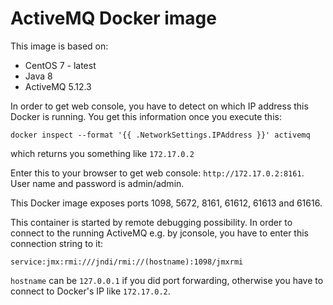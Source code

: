 # ActiveMQ Docker image

This image is based on:

* CentOS 7 - latest
* Java 8
* ActiveMQ 5.12.3

In order to get web console, you have to detect on which IP address this Docker is running.
You get this information once you execute this:

`docker inspect --format '{{ .NetworkSettings.IPAddress }}' activemq`

which returns you something like `172.17.0.2`

Enter this to your browser to get web console: `http://172.17.0.2:8161`. User name and password is admin/admin.

This Docker image exposes ports 1098, 5672, 8161, 61612, 61613 and 61616.

This container is started by remote debugging possibility.
In order to connect to the running ActiveMQ e.g. by jconsole, you have to enter this connection string to it:

`service:jmx:rmi:///jndi/rmi://(hostname):1098/jmxrmi`

`hostname` can be `127.0.0.1` if you did port forwarding, otherwise you have to connect to Docker's IP like `172.17.0.2`.
